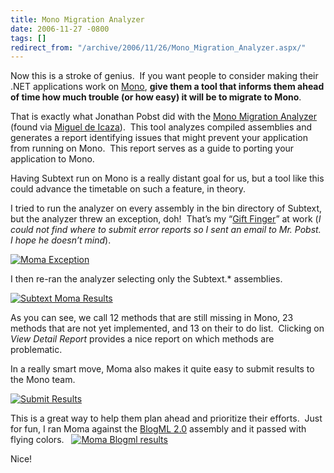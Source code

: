 ```yaml
---
title: Mono Migration Analyzer
date: 2006-11-27 -0800
tags: []
redirect_from: "/archive/2006/11/26/Mono_Migration_Analyzer.aspx/"
---
```


Now this is a stroke of genius.  If you want people to consider making
their .NET applications work on
[Mono](http://www.mono-project.com/ "Mono"), **give them a tool that
informs them ahead of time how much trouble (or how easy) it will be to
migrate to Mono**.

That is exactly what Jonathan Pobst did with the [Mono Migration
Analyzer](http://www.mono-project.com/MoMA "Mono Migration Analyzer Page")
(found via [Miguel de
Icaza](http://tirania.org/blog/archive/2006/Nov-27.html "Mono Migration Analyzer")). 
This tool analyzes compiled assemblies and generates a report
identifying issues that might prevent your application from running on
Mono.  This report serves as a guide to porting your application to
Mono.

Having Subtext
run on Mono is a really distant goal for us, but a tool like this could
advance the timetable on such a feature, in theory.

I tried to run the analyzer on every assembly in the bin directory of
Subtext, but the analyzer threw an exception, doh!  That’s my “[Gift
Finger](https://haacked.com/archive/2005/07/11/Debugging-Detective-Stories.aspx "Debugging Detective Stories")”
at work (*I could not find where to submit error reports so I sent an
email to Mr. Pobst. I hope he doesn’t mind*).

[![Moma
Exception](https://haacked.com/images/haacked_com/WindowsLiveWriter/MonoMigrationAnalyzer_9B03/MonoAnalyzerException_thumb%5B1%5D.png)](https://haacked.com/images/haacked_com/WindowsLiveWriter/MonoMigrationAnalyzer_9B03/MonoAnalyzerException%5B5%5D.png)

I then re-ran the analyzer selecting only the Subtext.\* assemblies.

[![Subtext Moma
Results](https://haacked.com/images/haacked_com/WindowsLiveWriter/MonoMigrationAnalyzer_9B03/Moma-Results_thumb%5B6%5D.png)](https://haacked.com/images/haacked_com/WindowsLiveWriter/MonoMigrationAnalyzer_9B03/Moma-Results%5B12%5D.png)

As you can see, we call 12 methods that are still missing in Mono, 23
methods that are not yet implemented, and 13 on their to do list. 
Clicking on *View Detail Report* provides a nice report on which methods
are problematic.

In a really smart move, Moma also makes it quite easy to submit results
to the Mono team.

[![Submit
Results](https://haacked.com/images/haacked_com/WindowsLiveWriter/MonoMigrationAnalyzer_9B03/Moma-Submit-Results_thumb%5B1%5D.png)](https://haacked.com/images/haacked_com/WindowsLiveWriter/MonoMigrationAnalyzer_9B03/Moma-Submit-Results%5B3%5D.png)

This is a great way to help them plan ahead and prioritize their
efforts.  Just for fun, I ran Moma against the [BlogML
2.0](http://codeplex.com/Wiki/View.aspx?ProjectName=BlogML "BlogML on CodePlex")
assembly and it passed with flying colors.   [![Moma Blogml
results](https://haacked.com/images/haacked_com/WindowsLiveWriter/MonoMigrationAnalyzer_9B03/Moma-BlogMl-Results_thumb%5B3%5D.png)](https://haacked.com/images/haacked_com/WindowsLiveWriter/MonoMigrationAnalyzer_9B03/Moma-BlogMl-Results%5B7%5D.png)

Nice!


